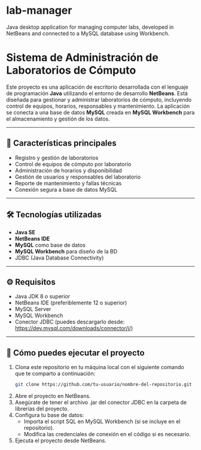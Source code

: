 # lab-manager
Java desktop application for managing computer labs, developed in NetBeans and connected to a MySQL database using Workbench.
# Sistema de Administración de Laboratorios de Cómputo

Este proyecto es una aplicación de escritorio desarrollada con el lenguaje de programación **Java** utilizando el entorno de desarrollo **NetBeans**. Está diseñada para gestionar y administrar laboratorios de cómputo, incluyendo control de equipos, horarios, responsables y mantenimiento. La aplicación se conecta a una base de datos **MySQL** creada en **MySQL Workbench** para el almacenamiento y gestión de los datos.

---

## 🧩 Características principales

- Registro y gestión de laboratorios
- Control de equipos de cómputo por laboratorio
- Administración de horarios y disponibilidad
- Gestión de usuarios y responsables del laboratorio
- Reporte de mantenimiento y fallas técnicas
- Conexión segura a base de datos MySQL

---

## 🛠 Tecnologías utilizadas

- **Java SE**  
- **NetBeans IDE**
- **MySQL** como base de datos  
- **MySQL Workbench** para diseño de la BD  
- JDBC (Java Database Connectivity)  

---

## ⚙️ Requisitos

- Java JDK 8 o superior  
- NetBeans IDE (preferiblemente 12 o superior)  
- MySQL Server  
- MySQL Workbench  
- Conector JDBC (puedes descargarlo desde: https://dev.mysql.com/downloads/connector/j/)

---

## 🚀 Cómo puedes ejecutar el proyecto

1. Clona este repositorio en tu máquina local con el siguiente comando que te comparto a continuación:
   ```bash
   git clone https://github.com/tu-usuario/nombre-del-repositorio.git
2. Abre el proyecto en NetBeans.
3. Asegúrate de tener el archivo .jar del conector JDBC en la carpeta de librerías del proyecto.
4. Configura tu base de datos:
     - Importa el script SQL en MySQL Workbench (si se incluye en el repositorio).
     - Modifica las credenciales de conexión en el código si es necesario.
5. Ejecuta el proyecto desde NetBeans.
